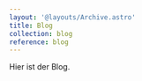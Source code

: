 ```yaml
---
layout: '@layouts/Archive.astro'
title: Blog
collection: blog
reference: blog
---
```

Hier ist der Blog.
